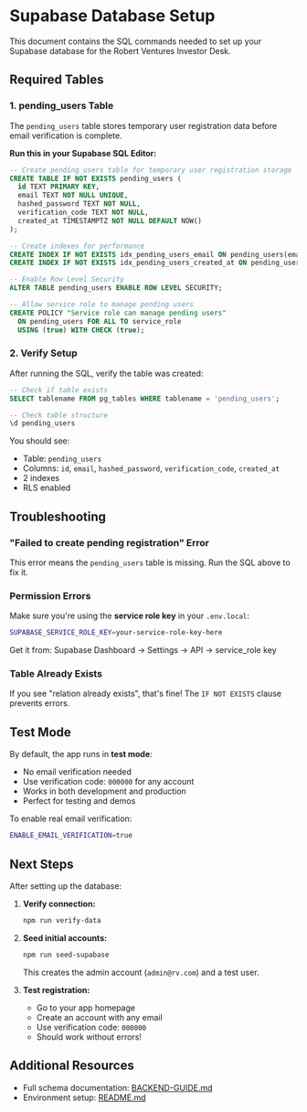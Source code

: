 # Supabase Database Setup

This document contains the SQL commands needed to set up your Supabase database for the Robert Ventures Investor Desk.

## Required Tables

### 1. pending_users Table

The `pending_users` table stores temporary user registration data before email verification is complete.

**Run this in your Supabase SQL Editor:**

```sql
-- Create pending_users table for temporary user registration storage
CREATE TABLE IF NOT EXISTS pending_users (
  id TEXT PRIMARY KEY,
  email TEXT NOT NULL UNIQUE,
  hashed_password TEXT NOT NULL,
  verification_code TEXT NOT NULL,
  created_at TIMESTAMPTZ NOT NULL DEFAULT NOW()
);

-- Create indexes for performance
CREATE INDEX IF NOT EXISTS idx_pending_users_email ON pending_users(email);
CREATE INDEX IF NOT EXISTS idx_pending_users_created_at ON pending_users(created_at);

-- Enable Row Level Security
ALTER TABLE pending_users ENABLE ROW LEVEL SECURITY;

-- Allow service role to manage pending users
CREATE POLICY "Service role can manage pending users"
  ON pending_users FOR ALL TO service_role
  USING (true) WITH CHECK (true);
```

### 2. Verify Setup

After running the SQL, verify the table was created:

```sql
-- Check if table exists
SELECT tablename FROM pg_tables WHERE tablename = 'pending_users';

-- Check table structure
\d pending_users
```

You should see:
- Table: `pending_users`
- Columns: `id`, `email`, `hashed_password`, `verification_code`, `created_at`
- 2 indexes
- RLS enabled

## Troubleshooting

### "Failed to create pending registration" Error

This error means the `pending_users` table is missing. Run the SQL above to fix it.

### Permission Errors

Make sure you're using the **service role key** in your `.env.local`:
```bash
SUPABASE_SERVICE_ROLE_KEY=your-service-role-key-here
```

Get it from: Supabase Dashboard → Settings → API → service_role key

### Table Already Exists

If you see "relation already exists", that's fine! The `IF NOT EXISTS` clause prevents errors.

## Test Mode

By default, the app runs in **test mode**:
- No email verification needed
- Use verification code: `000000` for any account
- Works in both development and production
- Perfect for testing and demos

To enable real email verification:
```bash
ENABLE_EMAIL_VERIFICATION=true
```

## Next Steps

After setting up the database:

1. **Verify connection:**
   ```bash
   npm run verify-data
   ```

2. **Seed initial accounts:**
   ```bash
   npm run seed-supabase
   ```
   This creates the admin account (`admin@rv.com`) and a test user.

3. **Test registration:**
   - Go to your app homepage
   - Create an account with any email
   - Use verification code: `000000`
   - Should work without errors!

## Additional Resources

- Full schema documentation: [BACKEND-GUIDE.md](BACKEND-GUIDE.md)
- Environment setup: [README.md](../README.md)

